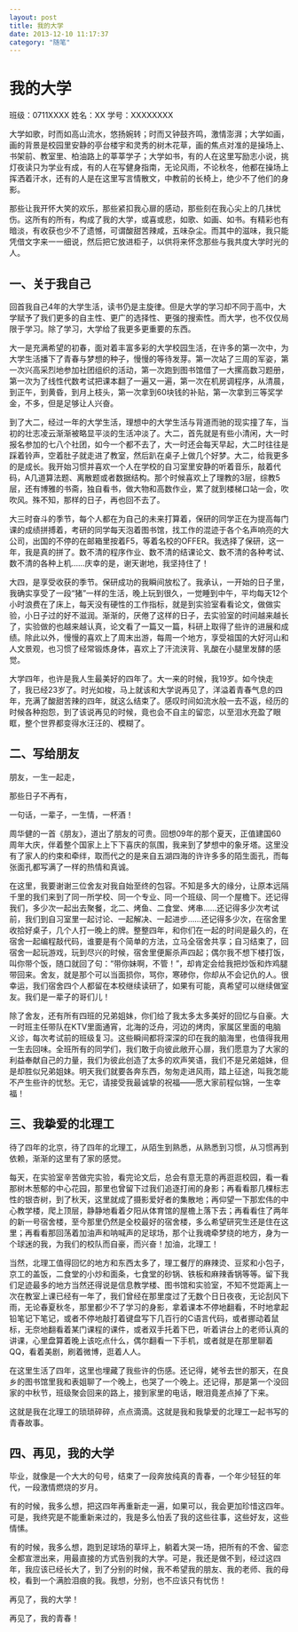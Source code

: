 ```yaml
---
layout: post
title: 我的大学
date: 2013-12-10 11:17:37
category: "随笔"
---
```



# 我的大学


班级：0711XXXX  姓名：XX  学号：XXXXXXXX


大学如歌，时而如高山流水，悠扬婉转；时而又钟鼓齐鸣，激情澎湃；大学如画，画的背景是校园里安静的亭台楼宇和灵秀的树木花草，画的焦点对准的是操场上、书架前、教室里、柏油路上的莘莘学子；大学如书，有的人在这里写励志小说，挑灯夜读只为学业有成，有的人在写健身指南，无论风雨，不论秋冬，他都在操场上挥洒着汗水，还有的人是在这里写言情散文，中教前的长椅上，绝少不了他们的身影。


那些让我开怀大笑的欢乐，那些紧扣我心扉的感动，那些刻在我心尖上的几抹忧伤。这所有的所有，构成了我的大学，或喜或悲，如歌、如画、如书。有精彩也有暗淡，有收获也少不了遗憾，可谓酸甜苦辣咸，五味杂尘。而其中的滋味，我只能凭借文字来一一细说，然后把它放进柜子，以供将来怀念那些与我共度大学时光的人。


## 一、关于我自己

回首我自己4年的大学生活，读书仍是主旋律。但是大学的学习却不同于高中，大学赋予了我们更多的自主性、更广的选择性、更强的搜索性。而大学，也不仅仅局限于学习。除了学习，大学给了我更多更重要的东西。

大一是充满希望的初春，面对着丰富多彩的大学校园生活，在许多的第一次中，为大学生活播下了青春与梦想的种子，慢慢的等待发芽。第一次站了三周的军姿，第一次兴高采烈地参加社团组织的活动，第一次跑到图书馆借了一大摞高数习题册，第一次为了线性代数考试把课本翻了一遍又一遍，第一次在机房调程序，从清晨，到正午，到黄昏，到月上枝头，第一次拿到60块钱的补贴，第一次拿到三等奖学金，不多，但是足够让人兴奋。

到了大二，经过一年的大学生活，理想中的大学生活与背道而驰的现实撞了车，当初的壮志凌云渐渐被略显平淡的生活冲淡了。大二，首先就是有些小清闲，大一时报名参加的七八个社团，如今一个都不去了，大一时还会每天早起，大二时往往是踩着铃声，空着肚子就走进了教室，然后趴在桌子上做几个好梦。大二，给我更多的是成长。我开始习惯并喜欢一个人在学校的自习室里安静的听着音乐，敲着代码，A几道算法题、离散题或者数据结构。那个时候喜欢上了理教的3层，综教5层，还有博雅的书斋，独自看书，做大物和高数作业，累了就到楼梯口站一会，吹吹风。殊不知，那样的日子，再也回不去了。

大三时奋斗的季节，每个人都在为自己的未来打算着，保研的同学正在为提高每门课的成绩拼搏着，考研的同学每天泡着图书馆，找工作的混迹于各个名声响亮的大公司，出国的不停的在邮箱里按着F5，等着名校的OFFER。我选择了保研，这一年，我是真的拼了。数不清的程序作业、数不清的结课论文、数不清的各种考试、数不清的各种上机……庆幸的是，谢天谢地，我坚持住了！

大四，是享受收获的季节。保研成功的我瞬间放松了。我承认，一开始的日子里，我确实享受了一段“猪”一样的生活，晚上玩到很久，一觉睡到中午，平均每天12个小时浪费在了床上，每天没有硬性的工作指标，就是到实验室看看论文，做做实验，小日子过的好不滋润。渐渐的，厌倦了这样的日子，去实验室的时间越来越长了，实验做的也越来越认真，论文看了一篇又一篇，科研上取得了些许的进展和成绩。除此以外，慢慢的喜欢上了周末出游，每周一个地方，享受祖国的大好河山和人文景观，也习惯了经常锻炼身体，喜欢上了汗流浃背、乳酸在小腿里发酵的感觉。

大学四年，也许是我人生最美好的四年了。大一来的时候，我19岁。如今快走了，我已经23岁了。时光如梭，马上就该和大学说再见了，洋溢着青春气息的四年，充满了酸甜苦辣的四年，就这么结束了。感叹时间如流水般一去不返，经历的时候各种抱怨，到了该说再见的时候，竟也会不自主的留恋，以至泪水充盈了眼眶，整个世界都变得水汪汪的、模糊了。

## 二、写给朋友

朋友，一生一起走，

那些日子不再有，

一句话，一辈子，一生情，一杯酒！

周华健的一首《朋友》，道出了朋友的可贵。回想09年的那个夏天，正值建国60周年大庆，伴着整个国家上上下下喜庆的氛围，我来到了梦想中的象牙塔。这里没有了家人的约束和牵绊，取而代之的是来自五湖四海的许许多多的陌生面孔，而每张面孔都写满了一样的热情和真诚。

在这里，我要谢谢三位舍友对我自始至终的包容。不知是多大的缘分，让原本远隔千里的我们来到了同一所学校、同一个专业、同一个班级、同一个屋檐下。还记得我们，多少次一起出去聚餐，北二、烤鱼、二食堂、烤串……还记得多少次考试前，我们到自习室里一起讨论、一起解决、一起进步……还记得多少次，在宿舍里收拾好桌子，几个人打一晚上的牌。整整四年，和你们在一起的时间是最久的，在宿舍一起编程敲代码，谁要是有个简单的方法，立马全宿舍共享；自习结束了，回宿舍一起玩游戏，玩到尽兴的时候，宿舍里便厮杀声四起；偶尔我不想下楼打饭，叫你带个饭，随口就回了句：“带你妹啊，不管！”，却肯定会给我把炒饭和炸鸡腿带回来。舍友，就是那个可以当面损你，骂你，寒碜你，你却从不会记仇的人。很幸运，我们宿舍四个人都留在本校继续读研了，如果有可能，真希望可以继续做室友。我们是一辈子的哥们儿！

除了舍友，还有所有四班的兄弟姐妹，你们给了我太多太多美好的回忆与自豪。大一时班主任带队在KTV里面通宵，北海的泛舟，河边的烤肉，家属区里面的电脑义诊，每次考试前的班级复习。这些瞬间都将深深的印在我的脑海里，也值得我用一生去回味。全班所有的同学们，我们敢于向彼此敞开心扉，我们愿意为了大家的利益奉献自己的力量，我们为彼此创造了太多的欢声笑语，我们不是兄弟姐妹，但是却胜似兄弟姐妹。明天我们就要各奔东西，匆匆走进风雨，踏上征途，叫我怎能不产生些许的忧愁。无它，请接受我最诚挚的祝福——愿大家前程似锦，一生幸福！

## 三、我挚爱的北理工

待了四年的北京，待了四年的北理工，从陌生到熟悉，从熟悉到习惯，从习惯再到依赖，渐渐的这里有了家的感觉。

每天，在实验室辛苦做完实验，看完论文后，总会有意无意的再逛逛校园，看一看那树木葱郁的中心花园，那里也曾留下过我们追逐打闹的身影；再看看那几棵标志性的银杏树，到了秋天，这里就成了摄影爱好者的集散地；再仰望一下那宏伟的中心教学楼，爬上顶层，静静地看着夕阳从体育馆的屋檐上落下去；再看看住了两年的新一号宿舍楼，至今那里仍然是全校最好的宿舍楼，多么希望研究生还是住在这里；再看看那回荡着加油声和呐喊声的足球场，那个让我魂牵梦绕的地方，身为一个球迷的我，为我们的校队而自豪，而兴奋！加油，北理工！

当然，北理工值得回忆的地方和东西太多了，理工餐厅的麻辣烫、豆浆和小包子，京工的盖饭，二食堂的小炒和面条，七食堂的砂锅、铁板和麻辣香锅等等。留下我们足迹最多的地方当然还得说是信息教学楼、图书馆和实验室，不知不觉距离上一次在教室上课已经有一年了，我们曾经在那里度过了无数个日日夜夜，无论刮风下雨，无论春夏秋冬，那里都少不了学习的身影，拿着课本不停地翻看，不时地拿起铅笔记下笔记，或者不停地敲打着键盘写下几百行的C语言代码，或者挪动着鼠标，无奈地翻看着某门课程的课件，或者双手托着下巴，听着讲台上的老师认真的讲课，心里盘算着晚上该吃点什么，偶尔翻看一下手机，或者就是在那里聊着QQ，看着美剧，刷着微博，逛着人人。

在这里生活了四年，这里也埋藏了我些许的伤感。还记得，姥爷去世的那天，在良乡的图书馆里我和表姐聊了一个晚上，也哭了一个晚上。还记得，那是第一个没回家的中秋节，班级聚会回来的路上，接到家里的电话，眼泪竟差点掉了下来。

这就是我在北理工的琐琐碎碎，点点滴滴。这就是我和我挚爱的北理工一起书写的青春故事。

## 四、再见，我的大学
毕业，就像是一个大大的句号，结束了一段奔放纯真的青春，一个年少轻狂的年代，一段激情燃烧的岁月。

有的时候，我多么想，把这四年再重新走一遍，如果可以，我会更加珍惜这四年。可是，我终究是不能重新来过的，我是多么怕丢了我的这些往事，这些好友，这些情愫。

有的时候，我多么想，跑到足球场的草坪上，躺着大哭一场，把所有的不舍、留恋全都宣泄出来，用最直接的方式告别我的大学。可是，我还是做不到，经过这四年，我应该已经长大了，到了分别的时候，我不希望我的朋友、我的老师、我的母校，看到一个满脸泪痕的我。我想，分别，也不应该只有忧伤！

再见了，我的大学！

再见了，我的青春！
